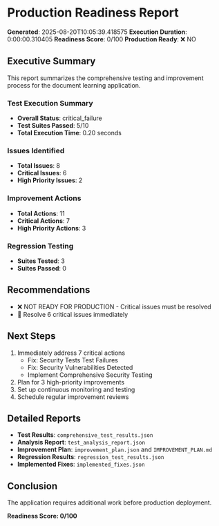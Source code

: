 # Production Readiness Report

**Generated**: 2025-08-20T10:05:39.418575
**Execution Duration**: 0:00:00.310405
**Readiness Score**: 0/100
**Production Ready**: ❌ NO

## Executive Summary

This report summarizes the comprehensive testing and improvement process for the document learning application.

### Test Execution Summary
- **Overall Status**: critical_failure
- **Test Suites Passed**: 5/10
- **Total Execution Time**: 0.20 seconds

### Issues Identified
- **Total Issues**: 8
- **Critical Issues**: 6
- **High Priority Issues**: 2

### Improvement Actions
- **Total Actions**: 11
- **Critical Actions**: 7
- **High Priority Actions**: 3

### Regression Testing
- **Suites Tested**: 3
- **Suites Passed**: 0

## Recommendations

- ❌ NOT READY FOR PRODUCTION - Critical issues must be resolved
- 🚨 Resolve 6 critical issues immediately

## Next Steps

1. Immediately address 7 critical actions
   - Fix: Security Tests Test Failures
   - Fix: Security Vulnerabilities Detected
   - Implement Comprehensive Security Testing
2. Plan for 3 high-priority improvements
3. Set up continuous monitoring and testing
4. Schedule regular improvement reviews


## Detailed Reports

- **Test Results**: `comprehensive_test_results.json`
- **Analysis Report**: `test_analysis_report.json`
- **Improvement Plan**: `improvement_plan.json` and `IMPROVEMENT_PLAN.md`
- **Regression Results**: `regression_test_results.json`
- **Implemented Fixes**: `implemented_fixes.json`

## Conclusion

The application requires additional work before production deployment.

**Readiness Score: 0/100**
